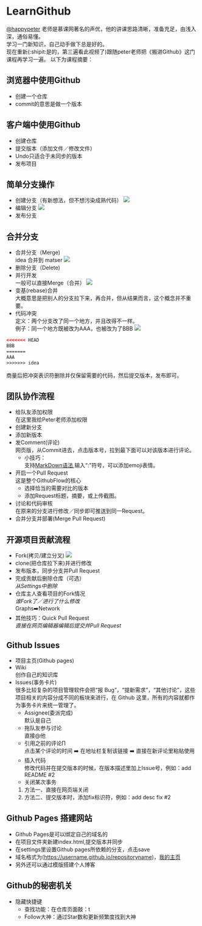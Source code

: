 # LearnGithub
[@happypeter](https://github.com/happypeter) 老师是慕课网著名的声优，他的讲课思路清晰，准备充足，由浅入深，通俗易懂。<br />
学习一门新知识，自己动手做下总是好的。<br />
现在重新(:shipit:是的，第三遍看此视频了)跟随peter老师把《搬进Github》这门课程再学习一遍。
以下为课程摘要：
## 浏览器中使用Github
* 创建一个仓库
* commit的意思是做一个版本
## 客户端中使用Github
* 创建仓库
* 提交版本（添加文件／修改文件）
* Undo只适合于未同步的版本
* 发布项目
## 简单分支操作
* 创建分支（有新想法，但不想污染成熟代码）
![](http://gitbeijing.com/images/simple_branching/new_branch.png)
* 编辑分支
![](http://gitbeijing.com/images/simple_branching/new_branch_commit.png)
* 发布分支
## 合并分支
* 合并分支（Merge)<br />
idea 合并到 matser
![](http://gitbeijing.com/images/merge/after_merge.png)
* 删除分支（Delete)
* 并行开发 <br />
一般可以直接Merge（合并） 
![](http://gitbeijing.com/images/merge/p_merge.png)
* 变基(rebase)合并<br />
大概意思是把别人的分支拉下来，再合并，但从结果而言，这个概念并不重要。
* 代码冲突<br />
定义：两个分支改了同一个地方，并且改得不一样。<br />
例子：同一个地方既被改为AAA，也被改为了BBB
![](http://gitbeijing.com/images/merge/conflicts_view.png)
```html
<<<<<<< HEAD
BBB
=======
AAA
>>>>>>> idea
```
商量后把冲突表识符删除并仅保留需要的代码，然后提交版本，发布即可。
## 团队协作流程
- 给队友添加权限<br />
在这里我给Peter老师添加权限
- 创建新分支<br />
- 添加新版本
- 发Comment(评论)<br />
网页版，从Commit进去，点击版本号，拉到最下面可以对该版本进行评论。
  - 小技巧：<br />
支持[MarkDown语法](https://guides.github.com/features/mastering-markdown/),输入“:”符号，可以添加emoji表情。
- 开启一个Pull Request<br />
这是整个GithubFlow的核心
  - 选择恰当的需要对比的版本
  - 添加Request标题，摘要，或上传截图。
- 讨论和代码审核<br />
在原来的分支进行修改／同步即可推送到同一Request。
- 合并分支并部署(Merge Pull Request)
## 开源项目贡献流程
* Fork(拷贝/建立分叉)
![](http://gitbeijing.com/images/fork_flow/flow.png)
* clone(把仓库拉下来)并进行修改
* 发布版本，同步分支并Pull Request
* 完成贡献后删除仓库（可选）<br />
*从Settings中删除*
* 仓库主人查看项目的Fork情况<br />
*谁Fork了／进行了什么修改*<br />
Graphs➡️Network
* 其他技巧：Quick Pull Request<br />
*直接在网页编辑器编辑后提交并Pull Request*
## Github Issues
- 项目主页(Github pages)
- Wiki <br />
创作自己的知识库
- Issues(事务卡片)<br />
很多比较复杂的项目管理软件会把“报 Bug”，“提新需求”，“其他讨论”，这些项目相关的内容分成不同的板块来进行，在 Github 这里，所有的内容就都作为事务卡片来统一管理了。
  - Assignee(委派完成)<br />
  默认是自己
  - 拖队友参与讨论<br />
  直接@他
  - 引用之前的评论∏<br />
  点击某个评论的时间 ➡️ 在地址栏复制该链接 ➡️ 直接在新评论里粘贴使用
  - 插入代码<br />
  修改代码并在提交版本的时候，在版本描述里加上Issue号，例如：add README #2
  - 关闭某次事务<br />
  1. 方法一、直接在网页端关闭
  2. 方法二、提交版本时，添加fix标识符，例如：add desc fix #2
## Github Pages 搭建网站
* Github Pages是可以绑定自己的域名的
* 在项目文件夹新建index.html,提交版本并同步
* 在settings里设置Github pages所依赖的分支，点击save
* 域名格式为(https://username.github.io/repositoryname)，[我的主页](https://ganguanglong.github.io/LearnGithub/)
* 另外还可以通过模版搭建个人博客
## Github的秘密机关
- 隐藏快捷键
  - 查找功能：在仓库页面敲：t
  - Follow大神：通过Star数和更新频繁度找到大神


